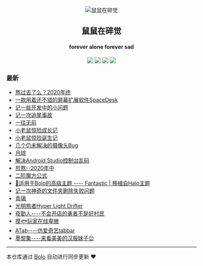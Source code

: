 <p align="center"><img alt="鼠鼠在碎觉" src="https://www.sszsj.top/images/favicon.png"></p><h2 align="center">
鼠鼠在碎觉
</h2>

<h4 align="center">forever alone forever sad</h4>
<p align="center"><a title="鼠鼠在碎觉" target="_blank" href="https://github.com/csfwff/bolo-blog"><img src="https://img.shields.io/github/last-commit/csfwff/bolo-blog.svg?style=flat-square&color=FF9900"></a>
<a title="GitHub repo size in bytes" target="_blank" href="https://github.com/csfwff/bolo-blog"><img src="https://img.shields.io/github/repo-size/csfwff/bolo-blog.svg?style=flat-square"></a>
<a title="Bolo Version" target="_blank" href="https://github.com/adlered/bolo-solo"><img src="https://img.shields.io/badge/bolo-v2.1 稳定版-f1e05a.svg?style=flat-square&color=blueviolet"></a>
<a title="Hits" target="_blank" href="https://github.com/88250/hits"><img src="https://hits.b3log.org/csfwff/bolo-blog.svg"></a></p>

### 最新

* [熬过去了么？2020年终](https://sszsj.top/articles/2020/12/03/1606980773113.html)
* [一款用着还不错的屏幕扩展软件SpaceDesk](https://sszsj.top/articles/2020/11/30/1606702808004.html)
* [记一些开发中的小问题](https://sszsj.top/articles/2020/11/19/1605765709972.html)
* [记一次追尾事故](https://sszsj.top/articles/2020/11/10/1604989504426.html)
* [一往无前](https://sszsj.top/articles/2020/10/10/1602293382243.html)
* [小老鼠惊险成长记](https://sszsj.top/articles/2020/10/14/1602638793372.html)
* [小老鼠惊险诞生记](https://sszsj.top/articles/2020/09/20/1600608317739.html)
* [几个仍未解决的摄像头Bug](https://sszsj.top/articles/2020/09/02/1599037000020.html)
* [月球](https://sszsj.top/articles/2020/07/31/1596162836163.html)
* [解决Android Studio控制台乱码](https://sszsj.top/articles/2020/07/03/1593752646951.html)
* [煎熬--2020年中](https://sszsj.top/articles/2020/06/04/1591246385311.html)
* [二阶魔方公式](https://sszsj.top/articles/2020/05/07/1588842372000.html)
* [🎨适用于Bolo的高级主题 ---- Fantastic | 移植自Halo主题](https://sszsj.top/articles/2020/04/06/1586156153265.html)
* [记一次神奇的文件夹删除失败问题](https://sszsj.top/articles/2020/03/16/1584340972217.html)
* [青璃](https://sszsj.top/articles/2020/03/13/1584084847295.html)
* [光明旅者Hyper Light Drifter](https://sszsj.top/articles/2020/03/13/1584081025904.html)
* [夜勤人----不会开店的勇者不是好村民](https://sszsj.top/articles/2020/03/13/1584076243624.html)
* [摸🐟玩家在线卑微](https://sszsj.top/articles/2020/03/12/1584020754749.html)
* [ATab----仿爱奇艺tabbar](https://sszsj.top/articles/2020/03/09/1583725597624.html)
* [墨黎集----来看美美的汉服妹子😉](https://sszsj.top/articles/2020/03/03/1583203320952.html)



---

本仓库通过 [Bolo](https://github.com/adlered/bolo-solo) 自动进行同步更新 ❤️ 